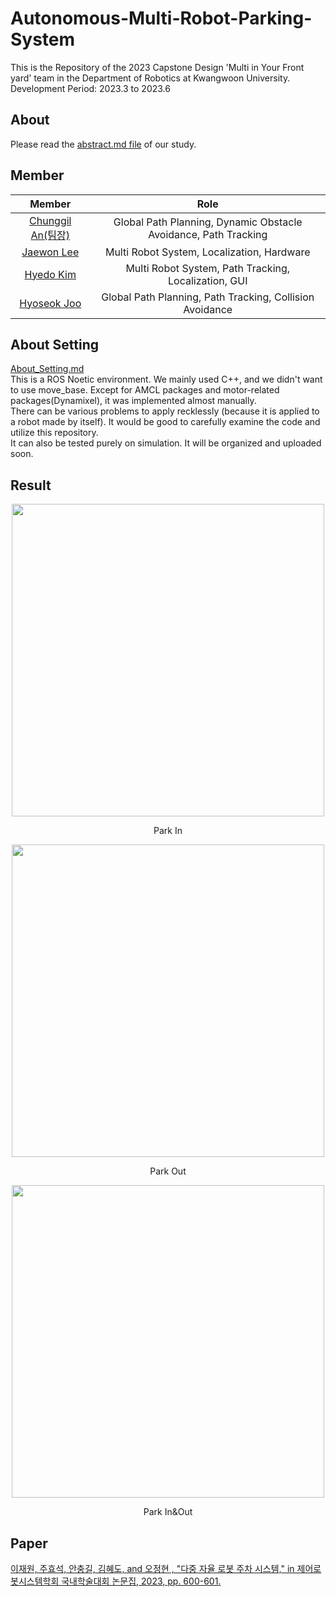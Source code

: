 # Autonomous-Multi-Robot-Parking-System

This is the Repository of the 2023 Capstone Design 'Multi in Your Front yard' team in the Department of Robotics at Kwangwoon University.<br>
Development Period: 2023.3 to 2023.6

## About
Please read the [abstract.md file](./abstract.md) of our study.

## Member

|Member|Role|
|:---:|:---:|
|[Chunggil An(팀장)](https://github.com/chunggilan)|Global Path Planning, Dynamic Obstacle Avoidance, Path Tracking|
|[Jaewon Lee](https://github.com/Lee-JaeWon)|Multi Robot System, Localization, Hardware|
|[Hyedo Kim](https://github.com/KIM-HYEDO)|Multi Robot System, Path Tracking, Localization, GUI|
|[Hyoseok Joo](https://github.com/JooHyoSeok)|Global Path Planning, Path Tracking, Collision Avoidance|  

## About Setting
[About_Setting.md](./About_Setting/)<br>
This is a ROS Noetic environment. We mainly used C++, and we didn't want to use move_base. Except for AMCL packages and motor-related packages(Dynamixel), it was implemented almost manually.  
There can be various problems to apply recklessly (because it is applied to a robot made by itself). It would be good to carefully examine the code and utilize this repository.  
It can also be tested purely on simulation. It will be organized and uploaded soon.

## Result
<p align="center"><img src="./gif/parkin720.gif" width="500px"></p>  
<p align="center"> Park In </p>   
<p align="center"><img src="./gif/parkout720.gif" width="500px"></p>  
<p align="center"> Park Out </p>   
<p align="center"><img src="./gif/parkinout720.gif" width="500px"></p>  
<p align="center"> Park In&Out </p>

## Paper
[이재원, 주효석, 안충길, 김혜도, and 오정현 , "다중 자율 로봇 주차 시스템," in 제어로봇시스템학회 국내학술대회 논문집, 2023, pp. 600-601.](https://www.dbpia.co.kr/journal/articleDetail?nodeId=NODE11480481)
